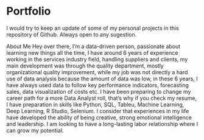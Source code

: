 # Portfolio
 I would try to keep an update of some of my personal projects in this repository of Github.
 Always open to any sugestion.
 
 
 
 
 
 About Me
 Hey over there, I’m a data-driven person, passionate about learning new things all the time, I have around 6 years of experience working in the services industry field, handling suppliers and clients, my main development was through the quality department, mostly organizational quality improvement, while my job was not directly a hard use of data analysis because the amount of data was low, in these 6 years, I have always used data to follow key performance indicators, forecasting sales, data visualization of costs etc.
I have been preparing to change my career path for a more Data Analyst roll, that’s why if you check my resume, I have preparation in skills like Python, SQL, Tableu, Machine Learning, Deep Learning, R Studio, Selenium.
I consider that experiences in my life have developed the ability of being creative, strong emotional intelligence and leadership. I am looking to have a long-lasting labor relationship where I can grow my potential.

